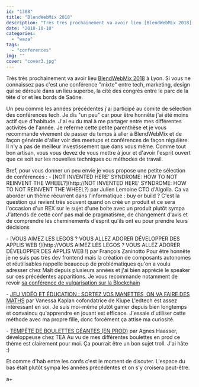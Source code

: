 ```yaml
---
id: "1388"
title: "BlendWebMix 2018"
description: "Très très prochainement va avoir lieu [BlendWebMix 2018](https://www.blendwebmix.com/) à Lyon. Si vous ne connaissez pas c'est une conférence \"mixte\" ..."
date: "2018-10-10"
categories: 
  - "waza"
tags:
  - "conferences"
img: ""
cover: "cover3.jpg"
---
```


Très très prochainement va avoir lieu [BlendWebMix 2018](https://www.blendwebmix.com/) à Lyon. Si vous ne connaissez pas c'est une conférence "mixte" entre tech, marketing, design qui se déroule dans un lieu superbe, la cité des congrès entre le parc de la tête d'or et les bords de Saône.

Un peu comme les années précédentes j'ai participé au comité de sélection des conférences tech. Je dis "un peu" car pour être honnête j'ai été moins actif que d'habitude. J'ai eu du mal à me partager entre mes différentes activités de l'année. Je referme cette petite parenthèse et je vous recommande vivement de passer du temps à aller à BlendWebMix et de façon générale d'aller voir des meetups et conférences de façon régulière. Il n'y a pas de meilleur investissement que dans vous même. Comme tout bon artisan, vous vous devez de vous mettre à jour et d'avoir l'esprit ouvert que ce soit sur les nouvelles techniques ou méthodes de travail.

Bref, pour vous donner un peu envie je vous propose une petite sélection de conférences : - [NOT INVENTED HERE’ SYNDROME: HOW TO NOT REINVENT THE WHEEL?](http://NOT INVENTED HERE’ SYNDROME: HOW TO NOT REINVENT THE WHEEL?) par Julien Lemoine CTO d'Algolia. Ca va aborder un thème récurrent dans l'informatique : buy or build ? C'est la question qui revient très souvent quand on créé un produit et ce sera l'occasion d'un REX sur le sujet d'une boite avec un produit plutôt sympa J'attends de cette conf pas mal de pragmatisme, de changement d'avis et de comprendre les cheminements d'esprit qu'ils ont eu pour prendre leurs décisions

\- [VOUS AIMEZ LES LEGOS ? VOUS ALLEZ ADORER DÉVELOPPER DES APPLIS WEB !](http://VOUS AIMEZ LES LEGOS ? VOUS ALLEZ ADORER DÉVELOPPER DES APPLIS WEB !) par François Zaninotto Pour être honnête je ne suis pas très dev frontend mais la création de composants autonomes et réutilisables rappelle beaucoup de problématiques qu'on a voulu adresser chez Malt depuis plusieurs années et j'ai bien apprécié le speaker sur ces précédentes apparitions. Je vous recommande notamment de revoir [sa conférence de vulgarisation sur la Blockchain](https://www.youtube.com/watch?v=JaAHbWpl9Ro)

\- [JEU VIDÉO ET ÉDUCATION : SORTEZ VOS MANETTES, ON VA FAIRE DES MATHS](https://www.blendwebmix.com/programme/conferences/sortez-vos-manettes-on-va-faire-des-maths/) par Vanessa Kaplan cofondatrice de Kiupe L'edtech est assez intéressant en soi. Je suis moi-même plutôt gamer depuis bien longtemps et convaincu qu'apprendre en jouant est efficace. J'essaie d'utiliser cette méthode avec ma propre fille, donc forcément ça attise ma curiosité.

\- [TEMPÊTE DE BOULETTES GÉANTES (EN PROD)](https://www.blendwebmix.com/programme/conferences/tempete-de-boulettes-geantes-en-prod/) par Agnes Haasser, développeuse chez TEA Au vu de mes différentes boulettes en prod ce thème est clairement pour moi. Ça pourrait être un bon sujet troll. J'ai hâte :)

Et comme d'hab entre les confs c'est le moment de discuter. L'espace du bas était plutôt sympa les années précédentes et on s'y croisera peut-être.

a+
